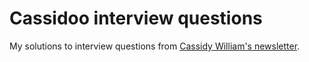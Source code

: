 # Cassidoo interview questions

My solutions to interview questions from [Cassidy William's newsletter](https://cassidoo.co/newsletter/).